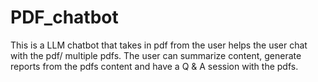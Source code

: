 # PDF_chatbot
This is a LLM chatbot that takes in pdf from the user helps the user chat with the pdf/ multiple pdfs. The user can summarize content, generate reports from the pdfs content and have a Q &amp; A session with the pdfs.
